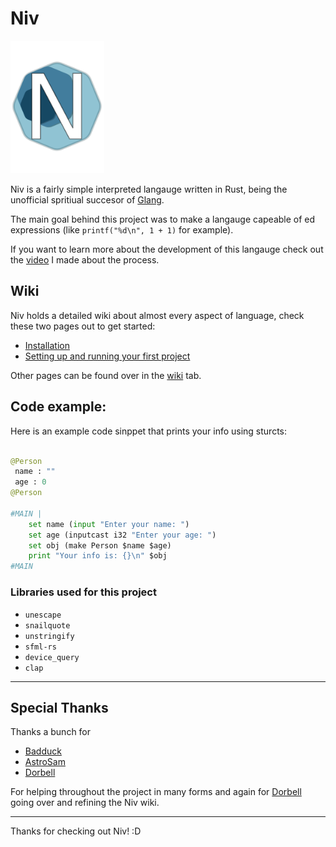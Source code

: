 # Niv

<img src="res/logo.png" alt="drawing" width="150"/>


Niv is a fairly simple interpreted langauge written in Rust, being the unofficial spritiual succesor of [Glang](https://github.com/BlidDev/Glang).

The main goal behind this project was to make a langauge capeable of ed expressions (like `printf("%d\n", 1 + 1)` for example).

If you want to learn more about the development of this langauge check out the [video](https://www.youtube.com/@BlidDev) I made about the process.

## Wiki
Niv holds a detailed wiki about almost every aspect of language, check these two pages out to get started:
* [Installation](wiki/installation.md)
* [Setting up and running your first project](wiki/first_project.md)

Other pages can be found over in the [wiki](https://github.com/BlidDev/Niv/wiki) tab.

## Code example:
Here is an example code sinppet that prints your info using sturcts:

```Python

@Person
 name : ""
 age : 0
@Person

#MAIN |
    set name (input "Enter your name: ")
    set age (inputcast i32 "Enter your age: ")
    set obj (make Person $name $age)
    print "Your info is: {}\n" $obj
#MAIN
```

### Libraries used for this project
* `unescape`
* `snailquote`
* `unstringify` 
* `sfml-rs`
* `device_query`
* `clap`

___
## Special Thanks
Thanks a bunch for 
* [Badduck](https://www.youtube.com/@Badduck)
* [AstroSam](https://www.youtube.com/@AstroSamDev)
* [Dorbell](https://www.youtube.com/@Dorbellprod)

For helping throughout the project in many forms and again for [Dorbell](https://www.youtube.com/@Dorbellprod) going over and refining the Niv wiki.

___
Thanks for checking out Niv! :D
